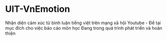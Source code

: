 # UIT-VnEmotion
Nhận diện cảm xúc từ bình luận tiếng việt trên mạng xã hội Youtube - Đề tại mục đích cho việc báo cáo môn học
Đang trong quá trình phát triển và hoàn thiện
